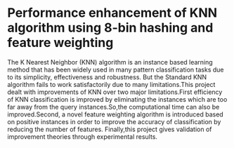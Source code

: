 # Performance enhancement of KNN algorithm using 8-bin hashing and feature weighting
The K Nearest Neighbor (KNN) algorithm is an instance based learning
method that has been widely used in many pattern classification tasks due to its simplicity,
effectiveness and robustness. But the Standard KNN algorithm fails to work satisfactorily
due to many limitations.This project dealt with improvements of KNN over two major
limitations.First efficiency of KNN classification is improved by eliminating the instances
which are too far away from the query instances.So,the computational time can also be
improved.Second, a novel feature weighting algorithm is introduced based on positive
instances in order to improve the accuracy of classification by reducing the number of
features. Finally,this project gives validation of improvement theories through experimental
results.
